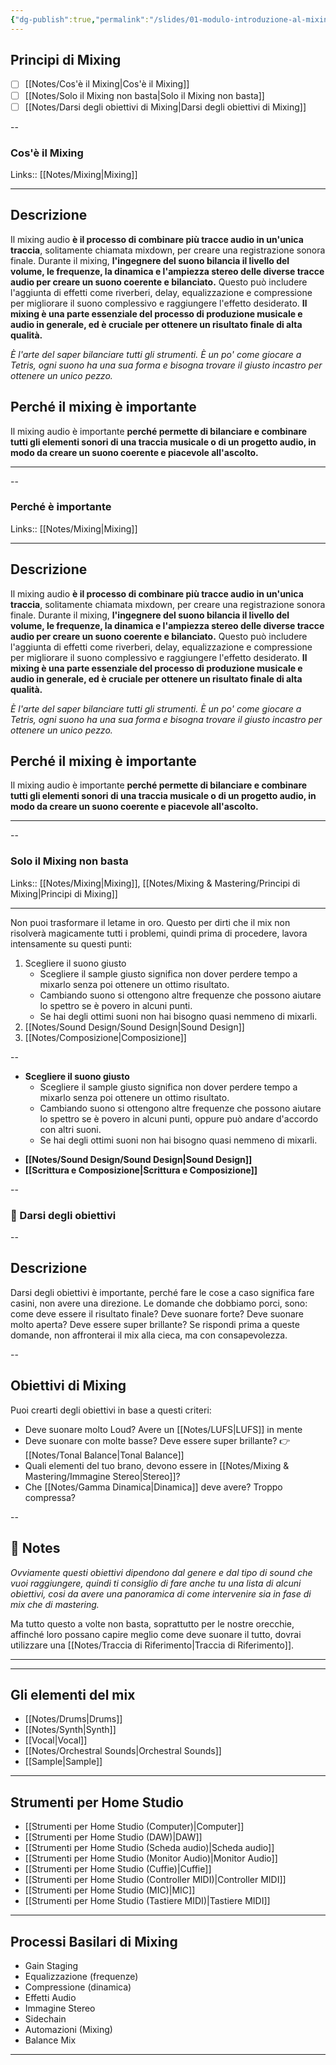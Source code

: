 ```yaml
---
{"dg-publish":true,"permalink":"/slides/01-modulo-introduzione-al-mixing-slide/"}
---
```





## Principi di Mixing

- [ ] [[Notes/Cos'è il Mixing\|Cos'è il Mixing]]
- [ ] [[Notes/Solo il Mixing non basta\|Solo il Mixing non basta]]
- [ ] [[Notes/Darsi degli obiettivi di Mixing\|Darsi degli obiettivi di Mixing]]

--

### Cos'è il Mixing


<div class="transclusion internal-embed is-loaded"><div class="markdown-embed">




Links:: [[Notes/Mixing\|Mixing]]

---
## Descrizione

Il mixing audio **è il processo di combinare più tracce audio in un'unica traccia**, solitamente chiamata mixdown, per creare una registrazione sonora finale. Durante il mixing, **l'ingegnere del suono bilancia il livello del volume, le frequenze, la dinamica e l'ampiezza stereo delle diverse tracce audio per creare un suono coerente e bilanciato.** Questo può includere l'aggiunta di effetti come riverberi, delay, equalizzazione e compressione per migliorare il suono complessivo e raggiungere l'effetto desiderato. **Il mixing è una parte essenziale del processo di produzione musicale e audio in generale, ed è cruciale per ottenere un risultato finale di alta qualità.**

_È l'arte del saper bilanciare tutti gli strumenti. È un po' come giocare a Tetris, ogni suono ha una sua forma e bisogna trovare il giusto incastro per ottenere un unico pezzo._


## Perché il mixing è importante 

Il mixing audio è importante **perché permette di bilanciare e combinare tutti gli elementi sonori di una traccia musicale o di un progetto audio, in modo da creare un suono coerente e piacevole all'ascolto.** 





---


</div></div>


--

### Perché è importante


<div class="transclusion internal-embed is-loaded"><div class="markdown-embed">




Links:: [[Notes/Mixing\|Mixing]]

---
## Descrizione

Il mixing audio **è il processo di combinare più tracce audio in un'unica traccia**, solitamente chiamata mixdown, per creare una registrazione sonora finale. Durante il mixing, **l'ingegnere del suono bilancia il livello del volume, le frequenze, la dinamica e l'ampiezza stereo delle diverse tracce audio per creare un suono coerente e bilanciato.** Questo può includere l'aggiunta di effetti come riverberi, delay, equalizzazione e compressione per migliorare il suono complessivo e raggiungere l'effetto desiderato. **Il mixing è una parte essenziale del processo di produzione musicale e audio in generale, ed è cruciale per ottenere un risultato finale di alta qualità.**

_È l'arte del saper bilanciare tutti gli strumenti. È un po' come giocare a Tetris, ogni suono ha una sua forma e bisogna trovare il giusto incastro per ottenere un unico pezzo._


## Perché il mixing è importante 

Il mixing audio è importante **perché permette di bilanciare e combinare tutti gli elementi sonori di una traccia musicale o di un progetto audio, in modo da creare un suono coerente e piacevole all'ascolto.** 





---


</div></div>


--

### Solo il Mixing non basta


<div class="transclusion internal-embed is-loaded"><div class="markdown-embed">



Links:: [[Notes/Mixing\|Mixing]], [[Notes/Mixing & Mastering/Principi di Mixing\|Principi di Mixing]]

---

Non puoi trasformare il letame in oro. Questo per dirti che il mix non risolverà magicamente tutti i problemi, quindi prima di procedere, lavora intensamente su questi punti:
1. Scegliere il suono giusto
	- Scegliere il sample giusto significa non dover perdere tempo a mixarlo senza poi ottenere un ottimo risultato.
	- Cambiando suono si ottengono altre frequenze che possono aiutare lo spettro se è povero in alcuni punti.
	- Se hai degli ottimi suoni non hai bisogno quasi nemmeno di mixarli.
2. [[Notes/Sound Design/Sound Design\|Sound Design]]
3. [[Notes/Composizione\|Composizione]]






</div></div>


--

- **Scegliere il suono giusto** 
	+ Scegliere il sample giusto significa non dover perdere tempo a mixarlo senza poi ottenere un ottimo risultato.
	+ Cambiando suono si ottengono altre frequenze che possono aiutare lo spettro se è povero in alcuni punti, oppure può andare d'accordo con altri suoni.
	+ Se hai degli ottimi suoni non hai bisogno quasi nemmeno di mixarli.
+ **[[Notes/Sound Design/Sound Design\|Sound Design]]**
+ **[[Scrittura e Composizione\|Scrittura e Composizione]]**

--

### 🎯 Darsi degli obiettivi

--


<div class="transclusion internal-embed is-loaded"><div class="markdown-embed">



## Descrizione

Darsi degli obiettivi è importante, perché fare le cose a caso significa fare casini, non avere una direzione. Le domande che dobbiamo porci, sono: come deve essere il risultato finale? Deve suonare forte? Deve suonare molto aperta? Deve essere super brillante? Se rispondi prima a queste domande, non affronterai il mix alla cieca, ma con consapevolezza.


</div></div>


--


<div class="transclusion internal-embed is-loaded"><div class="markdown-embed">



## Obiettivi di Mixing

Puoi crearti degli obiettivi in base a questi criteri:

- Deve suonare molto Loud? Avere un [[Notes/LUFS\|LUFS]] in mente
- Deve suonare con molte basse? Deve essere super brillante? 👉 [[Notes/Tonal Balance\|Tonal Balance]]
- Quali elementi del tuo brano, devono essere in [[Notes/Mixing & Mastering/Immagine Stereo\|Stereo]]?
- Che [[Notes/Gamma Dinamica\|Dinamica]] deve avere? Troppo compressa?


</div></div>



--


<div class="transclusion internal-embed is-loaded"><div class="markdown-embed">



## 📝 Notes

_Ovviamente questi obiettivi dipendono dal genere e dal tipo di sound che vuoi raggiungere, quindi ti consiglio di fare anche tu una lista di alcuni obiettivi, cosi da avere una panoramica di come intervenire sia in fase di mix che di mastering._

Ma tutto questo a volte non basta, soprattutto per le nostre orecchie, affinché loro possano capire meglio come deve suonare il tutto, dovrai utilizzare una [[Notes/Traccia di Riferimento\|Traccia di Riferimento]].


----

</div></div>



---


## Gli elementi del mix

+ [[Notes/Drums\|Drums]]
+ [[Notes/Synth\|Synth]]
+ [[Vocal\|Vocal]]
+ [[Notes/Orchestral Sounds\|Orchestral Sounds]]
+ [[Sample\|Sample]]


---

## Strumenti per Home Studio

+ [[Strumenti per Home Studio (Computer)\|Computer]]
+ [[Strumenti per Home Studio (DAW)\|DAW]]
+ [[Strumenti per Home Studio (Scheda audio)\|Scheda audio]]
+ [[Strumenti per Home Studio (Monitor Audio)\|Monitor Audio]]
+ [[Strumenti per Home Studio (Cuffie)\|Cuffie]]
+ [[Strumenti per Home Studio (Controller MIDI)\|Controller MIDI]]
+ [[Strumenti per Home Studio (MIC)\|MIC]]
+ [[Strumenti per Home Studio (Tastiere MIDI)\|Tastiere MIDI]]


---

## Processi Basilari di Mixing

- Gain Staging
- Equalizzazione (frequenze)
- Compressione (dinamica)
- Effetti Audio
- Immagine Stereo
- Sidechain
- Automazioni (Mixing)
- Balance Mix

---